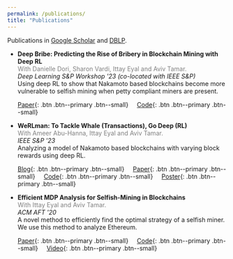 ```yaml
---
permalink: /publications/
title: "Publications"
---
```


Publications in [Google Scholar](https://scholar.google.com/citations?user=9AshC4gAAAAJ) and [DBLP](https://dblp.org/pid/270/0147.html).

- **Deep Bribe: Predicting the Rise of Bribery in Blockchain Mining with Deep RL**<br>
  <font color="gray">With Danielle Dori, Sharon Vardi, Ittay Eyal and Aviv Tamar.</font>  
  *Deep Learning S&P Workshop '23 (co-located with IEEE S&P)*  
  Using deep RL to show that Nakamoto based blockchains become more vulnerable to selfish mining when petty compliant miners are present. 
  
  [Paper](https://eprint.iacr.org/2023/472){: .btn .btn--primary .btn--small} &nbsp; &nbsp;
  [Code](https://github.com/roibarzur/pto-selfish-mining){: .btn .btn--primary .btn--small}
- **WeRLman: To Tackle Whale (Transactions), Go Deep (RL)**<br>
  <font color="gray">With Ameer Abu-Hanna, Ittay Eyal and Aviv Tamar.</font>  
  *IEEE S&P '23*  
  Analyzing a model of Nakamoto based blockchains with varying block rewards using deep RL.
  
  [Blog](https://medium.com/@rbrz39/werlman-to-tackle-whale-transactions-go-deep-rl-7f5de2de39d1){: .btn .btn--primary .btn--small} &nbsp; &nbsp;
  [Paper](https://eprint.iacr.org/2022/175){: .btn .btn--primary .btn--small} &nbsp; &nbsp;
  [Code](https://github.com/roibarzur/pto-selfish-mining){: .btn .btn--primary .btn--small} &nbsp; &nbsp;
  [Poster](/assets/pdfs/werlman-systor-poster-2022.pdf){: .btn .btn--primary .btn--small}
- **Efficient MDP Analysis for Selfish-Mining in Blockchains**<br>
  <font color="gray">With Ittay Eyal and Aviv Tamar.</font>  
  *ACM AFT '20*  
  A novel method to efficiently find the optimal strategy of a selfish miner. We use this method to analyze Ethereum.
  
  [Paper](https://dl.acm.org/doi/abs/10.1145/3419614.3423264){: .btn .btn--primary .btn--small} &nbsp; &nbsp;
  [Code](https://github.com/roibarzur/pto-selfish-mining){: .btn .btn--primary .btn--small} &nbsp; &nbsp;
  [Video](https://www.youtube.com/watch?v=P8ESkfCHXZ4){: .btn .btn--primary .btn--small}

